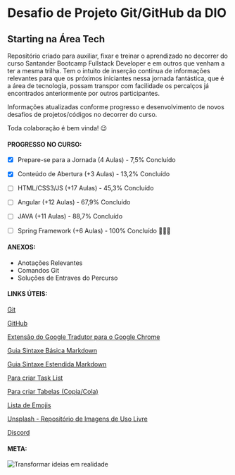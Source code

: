 # **Desafio de Projeto Git/GitHub da DIO**

## Starting na Área Tech

Repositório criado para auxiliar, fixar e treinar o aprendizado no decorrer do curso Santander Bootcamp Fullstack Developer e em outros que venham a ter a mesma trilha. Tem o intuito de inserção contínua de informações relevantes para que os próximos iniciantes nessa jornada fantástica, que é a área de tecnologia, possam transpor com facilidade os percalços já encontrados anteriormente por outros participantes.

Informações atualizadas conforme progresso e desenvolvimento de novos desafios de projetos/códigos no decorrer do curso.

Toda colaboração é bem vinda! :wink:


#### **PROGRESSO NO CURSO**: 

- [X] Prepare-se para a Jornada (4 Aulas) - 7,5% Concluído

- [X] Conteúdo de Abertura (+3 Aulas) - 13,2% Concluído

- [ ] HTML/CSS3/JS (+17 Aulas) - 45,3% Concluído

- [ ] Angular (+12 Aulas) - 67,9% Concluído

- [ ] JAVA (+11 Aulas) - 88,7% Concluído

- [ ] Spring Framework (+6 Aulas) - 100% Concluído :battery::battery::battery:


#### **ANEXOS**:

- Anotações Relevantes
- Comandos Git
- Soluções de Entraves do Percurso


#### **LINKS ÚTEIS**:

[Git](https://git-scm.com/)

[GitHub](https://github.com/)

[Extensão do Google Tradutor para o Google Chrome](https://chrome.google.com/webstore/detail/google-translate/aapbdbdomjkkjkaonfhkkikfgjllcleb?hl=pt-br)

[Guia Sintaxe Básica Markdown](https://www.markdownguide.org/basic-syntax/)

[Guia Sintaxe Estendida Markdown](https://www.markdownguide.org/extended-syntax/)

[Para criar Task List](https://docs.github.com/pt/issues/tracking-your-work-with-issues/about-task-lists)

[Para criar Tabelas (Copia/Cola)](https://www.tablesgenerator.com/markdown_tables)

[Lista de Emojis](https://gist.github.com/rxaviers/7360908#file-gistfile1-md)

[Unsplash - Repositório de Imagens de Uso Livre](https://unsplash.com/)

[Discord](https://discord.com/)


#### **META**:

![Transformar ideias em realidade](https://images.unsplash.com/photo-1589561253898-768105ca91a8?ixlib=rb-1.2.1&ixid=MnwxMjA3fDB8MHxwaG90by1wYWdlfHx8fGVufDB8fHx8&auto=format&fit=crop&w=2069&q=80)